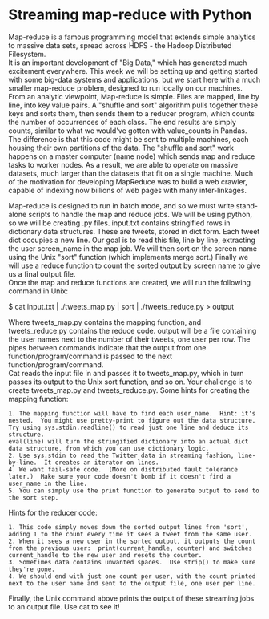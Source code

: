 # Streaming map-reduce with Python

Map-reduce is a famous programming model that extends simple analytics to massive data sets, spread across HDFS - the Hadoop Distributed Filesystem.  
It is an important development of "Big Data," which has generated much excitement everywhere.  This week we will be setting up and getting started 
with some big-data systems and applications, but we start here with a much smaller map-reduce problem, designed to run locally on our machines.
From an analytic viewpoint, Map-reduce is simple. Files are mapped, line by line, into key value pairs.  A "shuffle and sort" algorithm
pulls together these keys and sorts them, then sends them to a reducer program, which counts the number of occurrences of each class.  The end 
results are simply counts, similar to what we would've gotten with value_counts in Pandas.  The difference is that this code might
be sent to multiple machines, each housing their own partitions of the data.  The "shuffle and sort" work happens on a master computer (name node)
which sends map and reduce tasks to worker nodes.  As a result, we are able to operate on massive datasets, much 
larger than the datasets that fit on a single machine.  Much of the motivation for developing MapReduce was to build a web crawler,
capable of indexing now billions of web pages with many inter-linkages. 

Map-reduce is designed to run in batch mode, and so we must write stand-alone scripts to handle the map and reduce jobs.
We will be using python, so we will be creating .py files.  input.txt contains stringified rows in dictionary data structures.
These are tweets, stored in dict form. Each tweet dict occupies a new line.  Our goal is to read this file, line by line, 
extracting the user screen_name in the map job. We will then sort on the screen name using the Unix "sort" function (which implements merge sort.)
Finally we will use a reduce function to count the sorted output by screen name to give us a final output file.  
Once the map and reduce functions are created, we will run the following command in Unix: 

$ cat input.txt | ./tweets_map.py | sort | ./tweets_reduce.py > output

Where tweets_map.py contains the mapping function, and tweets_reduce.py contains the reduce code.  output will be a file
containing the user names next to the number of their tweets, one user per row.  The pipes between commands indicate that the output from one function/program/command is passed to the next function/program/command.   
Cat reads the input file in and passes it to tweets_map.py, which in turn passes its output to the Unix sort function, and so on.  Your challenge is to create
tweets_map.py and tweets_reduce.py.  Some hints for creating the mapping function:

``` 
1. The mapping function will have to find each user_name.  Hint: it's nested.  You might use pretty-print to figure out the data structure.  
Try using sys.stdin.readline() to read just one line and deduce its structure.
eval(line) will turn the stringified dictionary into an actual dict data structure, from which you can use dictionary logic. 
2. Use sys.stdin to read the Twitter data in streaming fashion, line-by-line.  It creates an iterator on lines.
4. We want fail-safe code.  (More on distributed fault tolerance later.)  Make sure your code doesn't bomb if it doesn't find a user_name in the line.
5. You can simply use the print function to generate output to send to the sort step.
```

Hints for the reducer code:
```
1. This code simply moves down the sorted output lines from 'sort', adding 1 to the count every time it sees a tweet from the same user.
2. When it sees a new user in the sorted output, it outputs the count from the previous user:  print(current_handle, counter) and switches current_handle to the new user and resets the counter.
3. Sometimes data contains unwanted spaces.  Use strip() to make sure they're gone.
4. We should end with just one count per user, with the count printed next to the user name and sent to the output file, one user per line.
``` 

Finally, the Unix command above prints the output of these streaming jobs to an output file.  Use cat to see it!